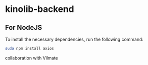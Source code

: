 # kinolib-backend

## For NodeJS

To install the necessary dependencies, run the following command:

```bash
sudo npm install axios
```

collaboration with Vilmate
